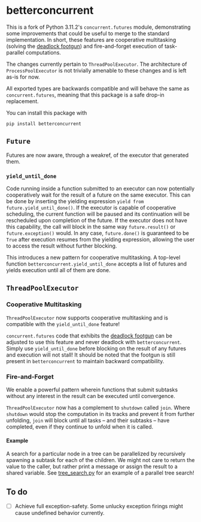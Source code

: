 # betterconcurrent

This is a fork of Python 3.11.2's `concurrent.futures` module, demonstrating some improvements that could be useful to merge to the standard implementation.
In short, these features are cooperative multitasking (solving the [deadlock footgun](https://docs.python.org/3/library/concurrent.futures.html#threadpoolexecutor)) and fire-and-forget execution of task-parallel computations.

The changes currently pertain to `ThreadPoolExecutor`. The architecture of `ProcessPoolExecutor` is not trivially amenable to these changes and is left as-is for now.

All exported types are backwards compatible and will behave the same as `concurrent.futures`, meaning that this package is a safe drop-in replacement.

You can install this package with
```
pip install betterconcurrent
```

## `Future`

Futures are now aware, through a weakref, of the executor that generated them.

### `yield_until_done`

Code running inside a function submitted to an executor can now potentially cooperatively wait for the result of a future on the same executor.
This can be done by inserting the yielding expression `yield from future.yield_until_done()`.
If the executor is capable of cooperative scheduling, the current function will be paused and its continuation will be rescheduled upon completion of the future.
If the executor does not have this capability, the call will block in the same way `future.result()` or `future.exception()` would.
In any case, `future.done()` is guaranteed to be `True` after execution resumes from the yielding expression, allowing the user to access the result without further blocking.

This introduces a new pattern for cooperative multitasking.
A top-level function `betterconcurrent.yield_until_done` accepts a list of futures and yields execution until all of them are done.

## `ThreadPoolExecutor`

### Cooperative Multitasking

`ThreadPoolExecutor` now supports cooperative multitasking and is compatible with the `yield_until_done` feature!

`concurrent.futures` code that exhibits the [deadlock footgun](https://docs.python.org/3/library/concurrent.futures.html#threadpoolexecutor) can be adjusted to use this feature and never deadlock with `betterconcurrent`. Simply use `yield_until_done` before blocking on the result of any futures and execution will not stall!
It should be noted that the footgun is still present in `betterconcurrent` to maintain backward compatibility.

### Fire-and-Forget

We enable a powerful pattern wherein functions that submit subtasks without any interest in the result can be executed until convergence.

`ThreadPoolExecutor` now has a complement to `shutdown` called `join`.
Where `shutdown` would stop the computation in its tracks and prevent it from further unfolding, `join` will block until all tasks – and their subtasks – have completed, even if they continue to unfold when it is called.

#### Example

A search for a particular node in a tree can be parallelized by recursively spawning a subtask for each of the children. We might not care to return the value to the caller, but rather print a message or assign the result to a shared variable.
See [tree_search.py](tests/test_tree_search.py) for an example of a parallel tree search!

## To do

- [ ] Achieve full exception-safety. Some unlucky exception firings might cause undefined behavior currently.
